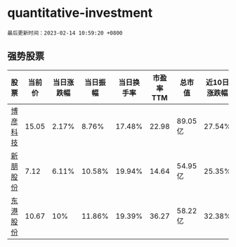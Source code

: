 # quantitative-investment

`最后更新时间：2023-02-14 10:59:20 +0800`

## 强势股票

|股票|当前价|当日涨跌幅|当日振幅|当日换手率|市盈率TTM|总市值|近10日涨跌幅|
|----|----|----|----|----|----|----|----|
|[博彦科技](https://xueqiu.com/S/SZ002649)|15.05|2.17%|8.76%|17.48%|22.98|89.05亿|27.54%|
|[新朋股份](https://xueqiu.com/S/SZ002328)|7.12|6.11%|10.58%|19.94%|14.64|54.95亿|25.35%|
|[东港股份](https://xueqiu.com/S/SZ002117)|10.67|10%|11.86%|19.39%|36.27|58.22亿|32.38%|
